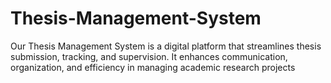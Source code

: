 # Thesis-Management-System
Our Thesis Management System is a digital platform that streamlines thesis submission, tracking, and supervision. It enhances communication, organization, and efficiency in managing academic research projects
